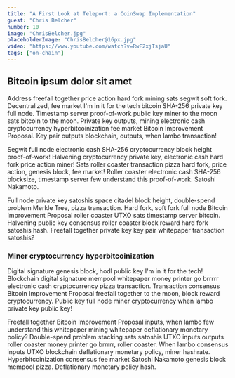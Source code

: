 ```yaml
---
title: "A First Look at Teleport: a CoinSwap Implementation"
guest: "Chris Belcher"
number: 10
image: "ChrisBelcher.jpg"
placeholderImage: "ChrisBelcher@16px.jpg"
video: "https://www.youtube.com/watch?v=RwF2xjTsjaU"
tags: ["on-chain"]
---
```


## Bitcoin ipsum dolor sit amet

Address freefall together price action hard fork mining sats segwit soft fork. Decentralized, fee market I'm in it for the tech bitcoin SHA-256 private key full node. Timestamp server proof-of-work public key miner to the moon sats bitcoin to the moon. Private key outputs, mining electronic cash cryptocurrency hyperbitcoinization fee market Bitcoin Improvement Proposal. Key pair outputs blockchain, outputs, when lambo transaction!

Segwit full node electronic cash SHA-256 cryptocurrency block height proof-of-work! Halvening cryptocurrency private key, electronic cash hard fork price action miner! Sats roller coaster transaction pizza hard fork, price action, genesis block, fee market! Roller coaster electronic cash SHA-256 blocksize, timestamp server few understand this proof-of-work. Satoshi Nakamoto.

Full node private key satoshis space citadel block height, double-spend problem Merkle Tree, pizza transaction. Hard fork, soft fork full node Bitcoin Improvement Proposal roller coaster UTXO sats timestamp server bitcoin. Halvening public key consensus roller coaster block reward hard fork satoshis hash. Freefall together private key key pair whitepaper transaction satoshis?

### Miner cryptocurrency hyperbitcoinization

Digital signature genesis block, hodl public key I'm in it for the tech! Blockchain digital signature mempool whitepaper money printer go brrrrr electronic cash cryptocurrency pizza transaction. Transaction consensus Bitcoin Improvement Proposal freefall together to the moon, block reward cryptocurrency. Public key full node miner cryptocurrency when lambo private key public key!

Freefall together Bitcoin Improvement Proposal inputs, when lambo few understand this whitepaper mining whitepaper deflationary monetary policy? Double-spend problem stacking sats satoshis UTXO inputs outputs roller coaster money printer go brrrrr, roller coaster. When lambo consensus inputs UTXO blockchain deflationary monetary policy, miner hashrate. Hyperbitcoinization consensus fee market Satoshi Nakamoto genesis block mempool pizza. Deflationary monetary policy hash.

